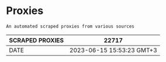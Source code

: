 # Proxies
    An automated scraped proxies from various sources

| SCRAPED PROXIES | 22717            |
|-----------------|---------------------------|
| DATE            | 2023-06-15 15:53:23 GMT+3          |
